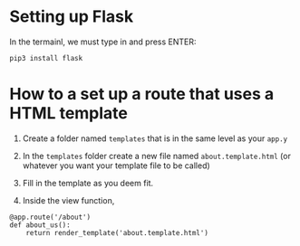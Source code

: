 
# Setting up Flask
In the termainl, we must type in and press ENTER:

`pip3 install flask`

# How to a set up a route that uses a HTML template

1. Create a folder named `templates` that is in the same level as your `app.y`

2. In the `templates` folder create a new file named `about.template.html` (or whatever you want your 
template file to be called)

3. Fill in the template as you deem fit.

4. Inside the view function, 

```
@app.route('/about')
def about_us():
    return render_template('about.template.html')
```